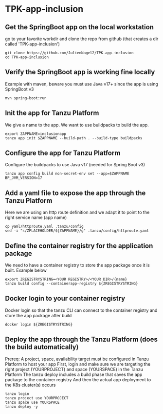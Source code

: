 # TPK-app-inclusion

## Get the SpringBoot app on the local workstation
go to your favorite workdir and clone the repo from github (that creates a dir called 'TPK-app-inclusion')
```
git clone https://github.com/JulienNagel2/TPK-app-inclusion
cd TPK-app-inclusion
```

## Verify the SpringBoot app is working fine locally 
Example with maven, beware you must use Java v17+ since the app is using SpringBoot v3
```
mvn spring-boot:run
```

## Init the app for Tanzu Platform
We give a name to the app. We want to use buildpacks to build the app.
```
export ZAPPNAME=inclusionapp
tanzu app init $ZAPPNAME --build-path . --build-type buildpacks
```

## Configure the app for Tanzu Platform
Configure the buildpacks to use Java v17 (needed for Spring Boot v3)
```
tanzu app config build non-secret-env set --app=$ZAPPNAME BP_JVM_VERSION=17
```

## Add a yaml file to expose the app through the Tanzu Platform 
Here we are using an http route definition and we adapt it to point to the right service name (app name)
```
cp yaml/httproute.yaml .tanzu/config
sed -i "s/ZPLACEHOLDER/${ZAPPNAME}/g" .tanzu/config/httproute.yaml
```

## Define the container registry for the application package
We need to have a container registry to store the app package once it is built. Example below
```
export ZREGISTRYSTRING=<YOUR REGISTRY>/<YOUR DIR>/{name}
tanzu build config --containerapp-registry ${ZREGISTRYSTRING}
```

## Docker login to your container registry 
Docker login so that the tanzu CLI can connect to the container registry and store the app package after build 
```
docker login ${ZREGISTRYSTRING}
```

## Deploy the app through the Tanzu Platform (does the build automatically)
Prereq: A project, space, availability target must be configured in Tanzu Platform to host your app
First, login and make sure we are targeting the right project (YOURPROJECT) and space (YOURSPACE) in the Tanzu Platform
The tanzu deploy includes a build phase that saves the app package to the container registry
And then the actual app deployment to the K8s cluster(s) occurs
```
tanzu login
tanzu project use YOURPROJECT
tanzu space use YOURSPACE
tanzu deploy -y
```



